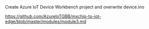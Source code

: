 
Create Azure IoT Device Workbench project and overwrite device.ino

https://github.com/AzureIoTGBB/mxchip-to-iot-edge/blob/master/modules/module3.md